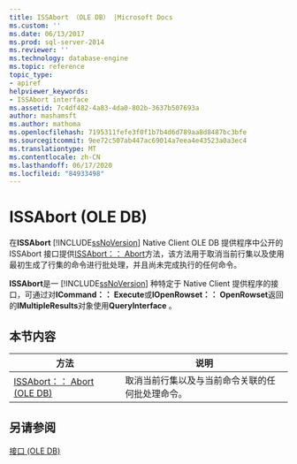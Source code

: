 ```yaml
---
title: ISSAbort （OLE DB） |Microsoft Docs
ms.custom: ''
ms.date: 06/13/2017
ms.prod: sql-server-2014
ms.reviewer: ''
ms.technology: database-engine
ms.topic: reference
topic_type:
- apiref
helpviewer_keywords:
- ISSAbort interface
ms.assetid: 7c4df482-4a83-4da0-802b-3637b507693a
author: mashamsft
ms.author: mathoma
ms.openlocfilehash: 7195311fefe3f0f1b7b4d6d789aa8d8487bc3bfe
ms.sourcegitcommit: 9ee72c507ab447ac69014a7eea4e43523a0a3ec4
ms.translationtype: MT
ms.contentlocale: zh-CN
ms.lasthandoff: 06/17/2020
ms.locfileid: "84933498"
---
```

# <a name="issabort-ole-db"></a>ISSAbort (OLE DB)
  在**ISSAbort** [!INCLUDE[ssNoVersion](../../includes/ssnoversion-md.md)] Native Client OLE DB 提供程序中公开的 ISSAbort 接口提供[ISSAbort：： Abort](../../relational-databases/native-client-ole-db-interfaces/issabort-abort-ole-db.md)方法，该方法用于取消当前行集以及使用最初生成了行集的命令进行批处理，并且尚未完成执行的任何命令。  
  
 **ISSAbort**是一 [!INCLUDE[ssNoVersion](../../includes/ssnoversion-md.md)] 种特定于 Native Client 提供程序的接口，可通过对**ICommand：： Execute**或**IOpenRowset：： OpenRowset**返回的**IMultipleResults**对象使用**QueryInterface** 。  
  
## <a name="in-this-section"></a>本节内容  
  
|方法|说明|  
|------------|-----------------|  
|[ISSAbort：： Abort &#40;OLE DB&#41;](../../relational-databases/native-client-ole-db-interfaces/issabort-abort-ole-db.md)|取消当前行集以及与当前命令关联的任何批处理命令。|  
  
## <a name="see-also"></a>另请参阅  
 [接口 &#40;OLE DB&#41;](../../../2014/database-engine/dev-guide/interfaces-ole-db.md)  
  
  
